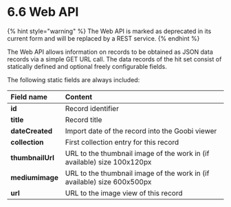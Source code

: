 # 6.6 Web API

{% hint style="warning" %}
The Web API is marked as deprecated in its current form and will be replaced by a REST service.
{% endhint %}

The Web API allows information on records to be obtained as JSON data records via a simple GET URL call. The data records of the hit set consist of statically defined and optional freely configurable fields. 

The following static fields are always included:

| **Field name**  | Content |
| :--- | :--- |
| **id** | Record identifier |
| **title**  | Record title |
| **dateCreated**  | Import date of the record into the Goobi viewer |
| **collection**  | First collection entry for this record |
| **thumbnailUrl**  | URL to the thumbnail image of the work in \(if available\) size 100x120px |
| **mediumimage**  | URL to the thumbnail image of the work in \(if available\) size 600x500px  |
| **url**  | URL to the image view of this record |



